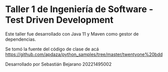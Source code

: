 # Taller 1 de Ingeniería de Software - Test Driven Development

Este taller fue desarrollado con Java 11 y Maven como gestor de dependencias.

Se tomó la fuente del código de clase de acá https://github.com/apdaza/python_samples/tree/master/twentyone%20bdd

Desarrollado por Sebastián Bejarano 20221495002
